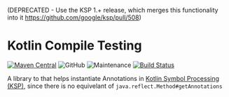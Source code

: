 (DEPRECATED - Use the KSP 1.+ release, which merges this functionality into it https://github.com/google/ksp/pull/508) 

# Kotlin Compile Testing
[![Maven Central](https://maven-badges.herokuapp.com/maven-central/io.github.alexbeggs/ksp-annotation-parser/badge.svg)](https://maven-badges.herokuapp.com/maven-central/io.github.alexbeggs/ksp-annotation-parser)
![GitHub](https://img.shields.io/github/license/AlexBeggs/ksp-annotation-parser.svg?color=green&style=popout)
![Maintenance](https://img.shields.io/maintenance/yes/2021.svg?style=popout)
[![Build Status](https://github.com/AlexBeggs/ksp-annotation-parser/actions/workflows/build.yml/badge.svg)](https://github.com/AlexBeggs/ksp-annotation-parser/actions)

A library to that helps instantiate Annotations in [Kotlin Symbol Processing (KSP)](https://github.com/google/ksp), since there is no equivelant of `java.reflect.Method#getAnnotations`
